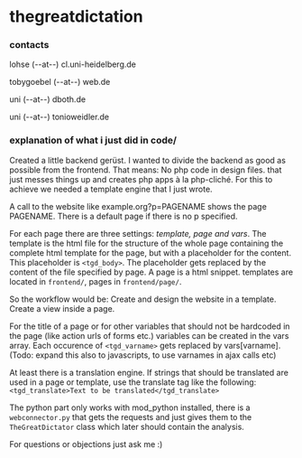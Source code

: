 # thegreatdictation

### contacts

lohse (--at--) cl.uni-heidelberg.de

tobygoebel (--at--) web.de

uni (--at--) dboth.de

uni (--at--) tonioweidler.de

### explanation of what i just did in code/

Created a little backend gerüst. 
I wanted to divide the backend as good as possible from the frontend.
That means: No php code in design files. that just messes things up and creates php apps à la php-cliché.
For this to achieve we needed a template engine that I just wrote.

A call to the website like example.org?p=PAGENAME shows the page PAGENAME. There is a default page if there is no p specified.

For each page there are three settings: *template, page and vars*. The template is the html file for the structure of the whole page containing the complete html template for the page, but with a placeholder for the content. This placeholder is `<tgd_body>`. The placeholder gets replaced by the content of the file specified by page. A page is a html snippet. templates are located in `frontend/`, pages in `frontend/page/`. 

So the workflow would be: Create and design the website in a template. Create a view inside a page.

For the title of a page or for other variables that should not be hardcoded in the page (like action urls of forms etc.) variables can be created in the vars array. Each occurence of `<tgd_varname>` gets replaced by vars[varname]. (Todo: expand this also to javascripts, to use varnames in ajax calls etc)

At least there is a translation engine. If strings that should be translated are used in a page or template, use the translate tag like the following: `<tgd_translate>Text to be translated</tgd_translate>`

The python part only works with mod_python installed, there is a `webconnector.py` that gets the requests and just gives them to the `TheGreatDictator` class which later should contain the analysis.

For questions or objections just ask me :)
